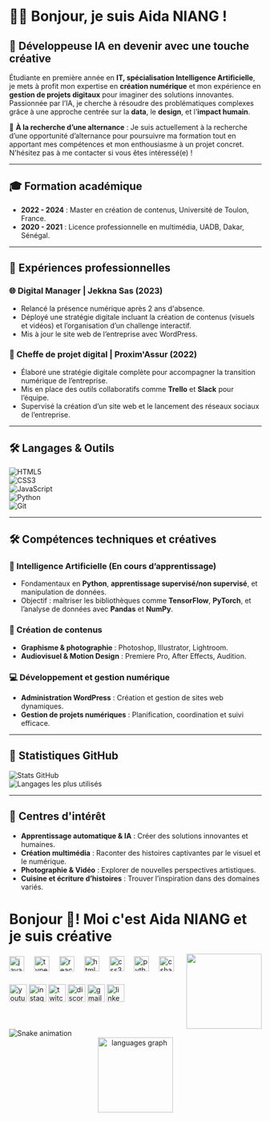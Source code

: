 # 👩‍💻 Bonjour, je suis Aida NIANG !  

## 🚀 Développeuse IA en devenir avec une touche créative  
Étudiante en première année en **IT, spécialisation Intelligence Artificielle**, je mets à profit mon expertise en **création numérique** et mon expérience en **gestion de projets digitaux** pour imaginer des solutions innovantes. Passionnée par l’IA, je cherche à résoudre des problématiques complexes grâce à une approche centrée sur la **data**, le **design**, et l'**impact humain**.  

🎯 **À la recherche d’une alternance** : Je suis actuellement à la recherche d’une opportunité d’alternance pour poursuivre ma formation tout en apportant mes compétences et mon enthousiasme à un projet concret. N'hésitez pas à me contacter si vous êtes intéressé(e) !  

---

## 🎓 Formation académique
- **2022 - 2024** : Master en création de contenus, Université de Toulon, France.  
- **2020 - 2021** : Licence professionnelle en multimédia, UADB, Dakar, Sénégal.  

---

## 💼 Expériences professionnelles
### 🌐 Digital Manager | Jekkna Sas (2023)  
- Relancé la présence numérique après 2 ans d'absence.  
- Déployé une stratégie digitale incluant la création de contenus (visuels et vidéos) et l’organisation d’un challenge interactif.  
- Mis à jour le site web de l’entreprise avec WordPress.  

### 🧩 Cheffe de projet digital | Proxim'Assur (2022)  
- Élaboré une stratégie digitale complète pour accompagner la transition numérique de l’entreprise.  
- Mis en place des outils collaboratifs comme **Trello** et **Slack** pour l’équipe.  
- Supervisé la création d’un site web et le lancement des réseaux sociaux de l’entreprise.  

---

## 🛠️ Langages & Outils  
![HTML5](https://img.shields.io/badge/HTML5-%23E34F26.svg?style=for-the-badge&logo=html5&logoColor=white)  
![CSS3](https://img.shields.io/badge/CSS3-%231572B6.svg?style=for-the-badge&logo=css3&logoColor=white)  
![JavaScript](https://img.shields.io/badge/JavaScript-%23F7DF1E.svg?style=for-the-badge&logo=javascript&logoColor=black)  
![Python](https://img.shields.io/badge/Python-%233776AB.svg?style=for-the-badge&logo=python&logoColor=white)  
![Git](https://img.shields.io/badge/Git-%23F05033.svg?style=for-the-badge&logo=git&logoColor=white)  

---

## 🛠️ Compétences techniques et créatives  
### 🔬 Intelligence Artificielle (En cours d’apprentissage)  
- Fondamentaux en **Python**, **apprentissage supervisé/non supervisé**, et manipulation de données.  
- Objectif : maîtriser les bibliothèques comme **TensorFlow**, **PyTorch**, et l’analyse de données avec **Pandas** et **NumPy**.  

### 🎨 Création de contenus  
- **Graphisme & photographie** : Photoshop, Illustrator, Lightroom.  
- **Audiovisuel & Motion Design** : Premiere Pro, After Effects, Audition.  

### 💻 Développement et gestion numérique  
- **Administration WordPress** : Création et gestion de sites web dynamiques.  
- **Gestion de projets numériques** : Planification, coordination et suivi efficace.  

---

## 🌟 Statistiques GitHub  
![Stats GitHub](https://github-readme-stats.vercel.app/api?username=TonPseudo&show_icons=true&hide_title=true&count_private=true&theme=radical)  
![Langages les plus utilisés](https://github-readme-stats.vercel.app/api/top-langs/?username=TonPseudo&layout=compact&theme=radical)  

---

## 🌟 Centres d'intérêt  
- **Apprentissage automatique & IA** : Créer des solutions innovantes et humaines.  
- **Création multimédia** : Raconter des histoires captivantes par le visuel et le numérique.  
- **Photographie & Vidéo** : Explorer de nouvelles perspectives artistiques.  
- **Cuisine et écriture d’histoires** : Trouver l’inspiration dans des domaines variés.  


# Bonjour 👋! Moi c'est Aida NIANG et je suis créative #

<img align="right" height="150" src="https://i.imgflip.com/65efzo.gif"  />

###

<div align="left">
  <img src="https://cdn.jsdelivr.net/gh/devicons/devicon/icons/javascript/javascript-original.svg" height="30" alt="javascript logo"  />
  <img width="12" />
  <img src="https://cdn.jsdelivr.net/gh/devicons/devicon/icons/typescript/typescript-original.svg" height="30" alt="typescript logo"  />
  <img width="12" />
  <img src="https://cdn.jsdelivr.net/gh/devicons/devicon/icons/react/react-original.svg" height="30" alt="react logo"  />
  <img width="12" />
  <img src="https://cdn.jsdelivr.net/gh/devicons/devicon/icons/html5/html5-original.svg" height="30" alt="html5 logo"  />
  <img width="12" />
  <img src="https://cdn.jsdelivr.net/gh/devicons/devicon/icons/css3/css3-original.svg" height="30" alt="css3 logo"  />
  <img width="12" />
  <img src="https://cdn.jsdelivr.net/gh/devicons/devicon/icons/python/python-original.svg" height="30" alt="python logo"  />
  <img width="12" />
  <img src="https://cdn.jsdelivr.net/gh/devicons/devicon/icons/csharp/csharp-original.svg" height="30" alt="csharp logo"  />
</div>

###

<div align="left">
  <img src="https://img.shields.io/static/v1?message=Youtube&logo=youtube&label=&color=FF0000&logoColor=white&labelColor=&style=for-the-badge" height="35" alt="youtube logo"  />
  <img src="https://img.shields.io/static/v1?message=Instagram&logo=instagram&label=&color=E4405F&logoColor=white&labelColor=&style=for-the-badge" height="35" alt="instagram logo"  />
  <img src="https://img.shields.io/static/v1?message=Twitch&logo=twitch&label=&color=9146FF&logoColor=white&labelColor=&style=for-the-badge" height="35" alt="twitch logo"  />
  <img src="https://img.shields.io/static/v1?message=Discord&logo=discord&label=&color=7289DA&logoColor=white&labelColor=&style=for-the-badge" height="35" alt="discord logo"  />
  <img src="https://img.shields.io/static/v1?message=Gmail&logo=gmail&label=&color=D14836&logoColor=white&labelColor=&style=for-the-badge" height="35" alt="gmail logo"  />
  <img src="https://img.shields.io/static/v1?message=LinkedIn&logo=linkedin&label=&color=0077B5&logoColor=white&labelColor=&style=for-the-badge" height="35" alt="linkedin logo"  />
</div>

###

<br clear="both">

<img src="https://raw.githubusercontent.com/maurodesouza/maurodesouza/output/snake.svg" alt="Snake animation" />

<div align="center">
  <img src="https://github-readme-stats.vercel.app/api/top-langs?username=maurodesouza&locale=en&hide_title=false&layout=compact&card_width=320&langs_count=5&theme=dracula&hide_border=false" height="150" alt="languages graph"  />
</div>

